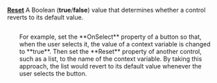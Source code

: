 [**Reset**](properties-data.md) A Boolean (**true**/**false**) value that determines whether a control reverts to its default value.

<p style="margin: 2.0em">For example, set the **OnSelect**  property of a button so that, when the user selects it, the value of a context variable is changed to **true**. Then set the **Reset** property of another control, such as a list, to the name of the context variable. By taking this approach, the list would revert to its default value whenever the user selects the button.
